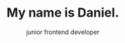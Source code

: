 ---
greetings: "Hello! 👋"
title: "My name is Daniel."
subtitle: "junior frontend developer"
buttonText: "About me"
about1: "My name is Daniel and I’m 20 years old. I have been learning programming and different technologies for few years. Mainly I'm using React and Gatsby."
about2: "First contact with programming I had in high school and later I've started to broaden my knowledge mostly by online courses."
mail1: "contact@dhajduk.com"
mail2: "dhajduk176@gmail.com"
---